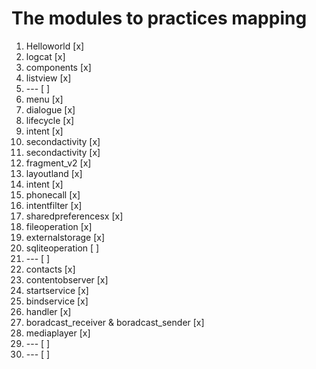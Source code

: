# The modules to practices mapping
1. Helloworld [x]
2. logcat [x]
3. components [x]
4. listview [x]
5. --- [ ]
6. menu [x]
7. dialogue [x]
8. lifecycle [x]
9. intent [x]
10. secondactivity [x]
11. secondactivity [x]
12. fragment_v2 [x]
13. layoutland [x]
14. intent [x]
15. phonecall [x]
16. intentfilter [x]
17. sharedpreferencesx [x]
18. fileoperation [x]
19. externalstorage [x]
20. sqliteoperation [ ]
21. --- [ ]
22. contacts [x]
23. contentobserver [x]
24. startservice [x]
25. bindservice [x]
26. handler [x]
27. boradcast_receiver & boradcast_sender [x]
28. mediaplayer [x]
29. --- [ ]
30. --- [ ]